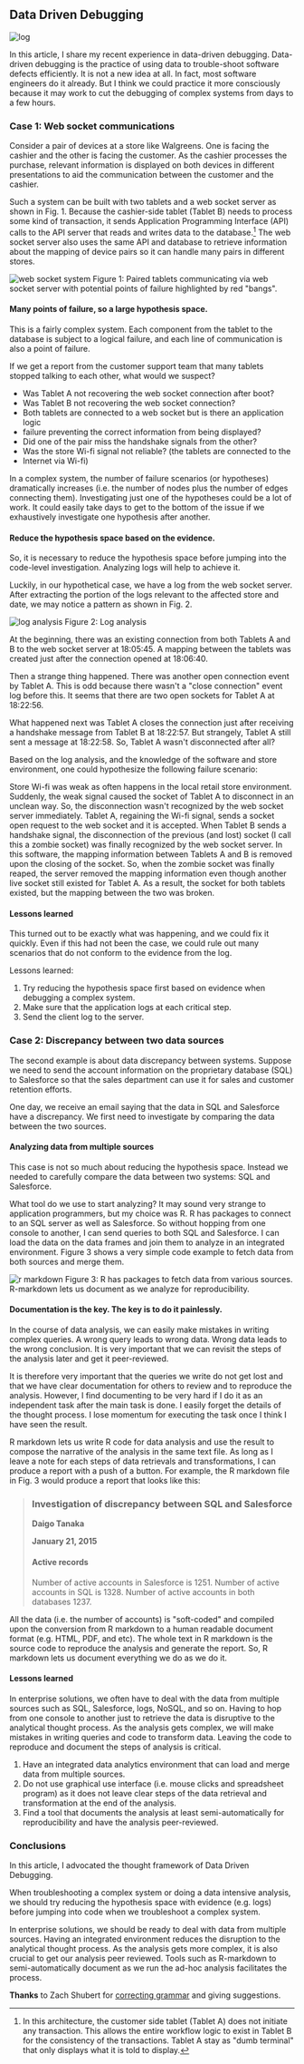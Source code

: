 ## Data Driven Debugging

![log](https://farm9.staticflickr.com/8640/16221210937_9b318f5a77_c.jpg)

In this article, I share my recent experience in data-driven debugging.
Data-driven debugging is the practice of using data to trouble-shoot software
defects efficiently. It is not a new idea at all. In fact, most software
engineers do it already. But I think we could practice it more consciously
because it may work to cut the debugging of complex systems from days to a few
hours.

### Case 1: Web socket communications

Consider a pair of devices at a store like Walgreens. One is facing the cashier
and the other is facing the customer. As the cashier processes the purchase,
relevant information is displayed on both devices in different presentations to
aid the communication between the customer and the cashier.

Such a system can be built with two tablets and a web socket server as shown in
Fig. 1. Because the cashier-side tablet (Tablet B) needs to process some kind
of transaction, it sends Application Programming Interface (API) calls to the
API server that reads and writes data to the database.[^tablet] The web socket
server also uses the same API and database to retrieve information about the
mapping of device pairs so it can handle many pairs in different stores.

![web socket system](https://farm8.staticflickr.com/7318/16219713070_e3a3544d54_c.jpg)
Figure 1: Paired tablets communicating via web socket server with potential
points of failure highlighted by red "bangs".

#### Many points of failure, so a large hypothesis space.

This is a fairly complex system. Each component from the tablet to the database
is subject to a logical failure, and each line of communication is also a point
of failure.

If we get a report from the customer support team that many tablets stopped
talking to each other, what would we suspect?

- Was Tablet A not recovering the web socket connection after boot?
- Was Tablet B not recovering the web socket connection?
- Both tablets are connected to a web socket but is there an application logic
- failure preventing the correct information from being displayed?
- Did one of the pair miss the handshake signals from the other?
- Was the store Wi-fi signal not reliable? (the tablets are connected to the
- Internet via Wi-fi)

In a complex system, the number of failure scenarios (or hypotheses)
dramatically increases (i.e. the number of nodes plus the number of edges
connecting them). Investigating just one of the hypotheses could be a lot of
work. It could easily take days to get to the bottom of the issue if we
exhaustively investigate one hypothesis after another.

#### Reduce the hypothesis space based on the evidence.

So, it is necessary to reduce the hypothesis space before jumping into the
code-level investigation. Analyzing logs will help to achieve it.

Luckily, in our hypothetical case, we have a log from the web socket server.
After extracting the portion of the logs relevant to the affected store and
date, we may notice a pattern as shown in Fig. 2.

![log analysis](https://farm8.staticflickr.com/7404/16381140766_43d0d4cdd4_c.jpg)
Figure 2: Log analysis

At the beginning, there was an existing connection from both Tablets A and B to
the web socket server at 18:05:45. A mapping between the tablets was created
just after the connection opened at 18:06:40.

Then a strange thing happened. There was another open connection event by
Tablet A. This is odd because there wasn't a "close connection" event log
before this. It seems that there are two open sockets for Tablet A at 18:22:56.

What happened next was Tablet A closes the connection just after receiving a
handshake message from Tablet B at 18:22:57. But strangely, Tablet A still sent
a message at 18:22:58. So, Tablet A wasn't disconnected after all?

Based on the log analysis, and the knowledge of the software and store
environment, one could hypothesize the following failure scenario:

Store Wi-fi was weak as often happens in the local retail store environment.
Suddenly, the weak signal caused the socket of Tablet A to disconnect in an
unclean way. So, the disconnection wasn't recognized by the web socket server
immediately. Tablet A, regaining the Wi-fi signal, sends a socket open request
to the web socket and it is accepted. When Tablet B sends a handshake signal,
the disconnection of the previous (and lost) socket (I call this a zombie
socket) was finally recognized by the web socket server. In this software, the
mapping information between Tablets A and B is removed upon the closing of the
socket. So, when the zombie socket was finally reaped, the server removed the
mapping information even though another live socket still existed for Tablet A.
As a result, the socket for both tablets existed, but the mapping between the
two was broken.

#### Lessons learned

This turned out to be exactly what was happening, and we could fix it quickly.
Even if this had not been the case, we could rule out many scenarios that do
not conform to the evidence from the log.

Lessons learned:

1. Try reducing the hypothesis space first based on evidence when debugging a
   complex system.
2. Make sure that the application logs at each critical step.
3. Send the client log to the server.

### Case 2: Discrepancy between two data sources

The second example is about data discrepancy between systems. Suppose we need
to send the account information on the proprietary database (SQL) to Salesforce
so that the sales department can use it for sales and customer retention
efforts.

One day, we receive an email saying that the data in SQL and Salesforce have a
discrepancy. We first need to investigate by comparing the data between the two
sources.

#### Analyzing data from multiple sources

This case is not so much about reducing the hypothesis space. Instead we needed
to carefully compare the data between two systems: SQL and Salesforce.

What tool do we use to start analyzing? It may sound very strange to
application programmers, but my choice was R. R has packages to connect to an
SQL server as well as Salesforce. So without hopping from one console to
another, I can send queries to both SQL and Salesforce. I can load the data on
the data frames and join them to analyze in an integrated environment. Figure 3
shows a very simple code example to fetch data from both sources and merge
them.

![r markdown](https://farm8.staticflickr.com/7282/16407123515_9ef3bcc20a_z.jpg)
Figure 3: R has packages to fetch data from various sources. R-markdown lets us
document as we analyze for reproducibility.

#### Documentation is the key. The key is to do it painlessly.

In the course of data analysis, we can easily make mistakes in writing complex
queries. A wrong query leads to wrong data. Wrong data leads to the wrong
conclusion. It is very important that we can revisit the steps of the analysis
later and get it peer-reviewed.

It is therefore very important that the queries we write do not get lost and
that we have clear documentation for others to review and to reproduce the
analysis. However, I find documenting to be very hard if I do it as an
independent task after the main task is done. I easily forget the details of
the thought process. I lose momentum for executing the task once I think I have
seen the result.

R markdown lets us write R code for data analysis and use the result to compose
the narrative of the analysis in the same text file. As long as I leave a note
for each steps of data retrievals and transformations, I can produce a report
with a push of a button. For example, the R markdown file in Fig. 3 would
produce a report that looks like this:

> ### Investigation of discrepancy between SQL and Salesforce
> **Daigo Tanaka**
>
> **January 21, 2015**
> 
> #### Active records
> Number of active accounts in Salesforce is 1251.
> Number of active accounts in SQL is 1328.
> Number of active accounts in both databases 1237.

All the data (i.e. the number of accounts) is "soft-coded" and compiled upon
the conversion from R markdown to a human readable document format (e.g. HTML,
PDF, and etc). The whole text in R markdown is the source code to reproduce the
analysis and generate the report. So, R markdown lets us document everything we
do as we do it.

#### Lessons learned

In enterprise solutions, we often have to deal with the data from multiple
sources such as SQL, Salesforce, logs, NoSQL, and so on. Having to hop from one
console to another just to retrieve the data is disruptive to the analytical
thought process. As the analysis gets complex, we will make mistakes in writing
queries and code to transform data. Leaving the code to reproduce and document
the steps of analysis is critical.

1. Have an integrated data analytics environment that can load and merge data
   from multiple sources.
2. Do not use graphical use interface (i.e. mouse clicks and spreadsheet
   program) as it does not leave clear steps of the data retrieval and
   transformation at the end of the analysis.
3. Find a tool that documents the analysis at least semi-automatically for
   reproducibility and have the analysis peer-reviewed.

### Conclusions

In this article, I advocated the thought framework of Data Driven Debugging.

When troubleshooting a complex system or doing a data intensive analysis, we
should try reducing the hypothesis space with evidence (e.g. logs) before
jumping into code when we troubleshoot a complex system.

In enterprise solutions, we should be ready to deal with data from multiple
sources. Having an integrated environment reduces the disruption to the
analytical thought process. As the analysis gets more complex, it is also
crucial to get our analysis peer reviewed. Tools such as R-markdown to
semi-automatically document as we run the ad-hoc analysis facilitates the
process.

**Thanks** to Zach Shubert for
[correcting grammar](https://github.com/daigotanaka/essays/pull/3/files)
and giving suggestions.

[^tablet]: In this architecture, the customer side tablet (Tablet A) does not
initiate any transaction. This allows the entire workflow logic to exist in
Tablet B for the consistency of the transactions. Tablet A stay as "dumb
terminal" that only displays what it is told to display.
